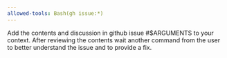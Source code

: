 ```yaml
---
allowed-tools: Bash(gh issue:*)
---
```


Add the contents and discussion in github issue #$ARGUMENTS to your context. After reviewing the contents wait another command from the user to better understand the issue and to provide a fix.
